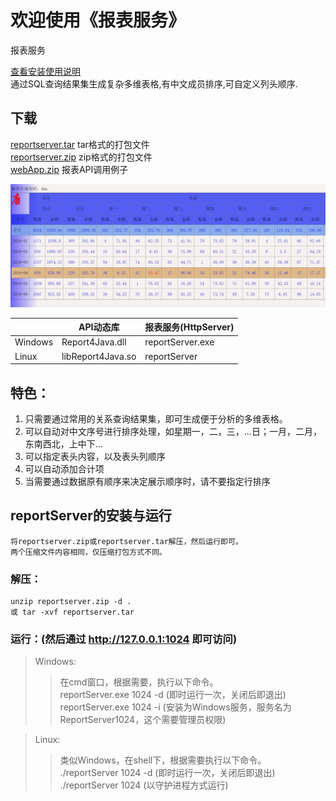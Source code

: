 # 欢迎使用《报表服务》
报表服务

[查看安装使用说明]( https://htmlpreview.github.io/?https://github.com/zhaoligit/reportsvc/blob/master/index.html)  
通过SQL查询结果集生成复杂多维表格,有中文成员排序,可自定义列头顺序.

## 下载
 [reportserver.tar](https://github.com/zhaoligit/reportsvc/raw/master/reportserver.tar) tar格式的打包文件  
 [reportserver.zip](https://github.com/zhaoligit/reportsvc/raw/master/reportServer.zip) zip格式的打包文件  
 [webApp.zip](https://github.com/zhaoligit/reportsvc/raw/master/webApp.zip)  报表API调用例子  

![图片](https://github.com/zhaoligit/reportsvc/raw/master/demotab.jpg "示例图片")

　　　　|     API动态库     |报表服务(HttpServer)  
---------|-------------------|-----------------  
Windows	|Report4Java.dll    |reportServer.exe  
Linux  	|libReport4Java.so  |reportServer  

## 特色：
1. 只需要通过常用的关系查询结果集，即可生成便于分析的多维表格。
1. 可以自动对中文序号进行排序处理，如星期一，二，三，...日；一月，二月，东南西北，上中下...
1. 可以指定表头内容，以及表头列顺序
1. 可以自动添加合计项
1. 当需要通过数据原有顺序来决定展示顺序时，请不要指定行排序
## reportServer的安装与运行  
    将reportserver.zip或reportserver.tar解压，然后运行即可。  
    两个压缩文件内容相同，仅压缩打包方式不同。  
### 解压：
    unzip reportserver.zip -d .  
    或 tar -xvf reportserver.tar   
### 运行：(然后通过 http://127.0.0.1:1024 即可访问)
>Windows:  
>>在cmd窗口，根据需要，执行以下命令。  
>>reportServer.exe 1024 -d		(即时运行一次，关闭后即退出)  
>>reportServer.exe 1024 -i		(安装为Windows服务，服务名为ReportServer1024，这个需要管理员权限)  

>Linux:  
>>类似Windows，在shell下，根据需要执行以下命令。  
>>./reportServer  1024 -d		(即时运行一次，关闭后即退出)  
>>./reportServer  1024 	    (以守护进程方式运行)  

